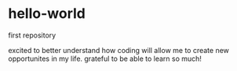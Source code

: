# hello-world
first repository

excited to better understand how coding will allow me to create new opportunites in my life.  grateful to be able to learn so much!
